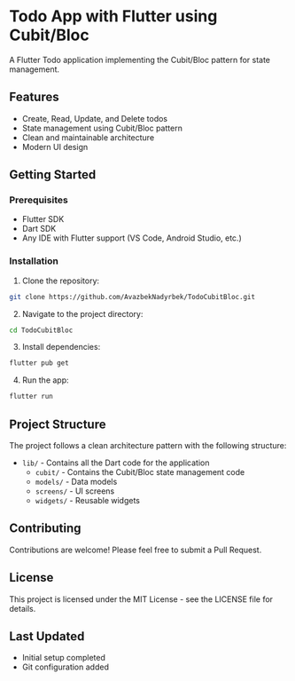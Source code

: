 # Todo App with Flutter using Cubit/Bloc

A Flutter Todo application implementing the Cubit/Bloc pattern for state management.

## Features

- Create, Read, Update, and Delete todos
- State management using Cubit/Bloc pattern
- Clean and maintainable architecture
- Modern UI design

## Getting Started

### Prerequisites

- Flutter SDK
- Dart SDK
- Any IDE with Flutter support (VS Code, Android Studio, etc.)

### Installation

1. Clone the repository:
```bash
git clone https://github.com/AvazbekNadyrbek/TodoCubitBloc.git
```

2. Navigate to the project directory:
```bash
cd TodoCubitBloc
```

3. Install dependencies:
```bash
flutter pub get
```

4. Run the app:
```bash
flutter run
```

## Project Structure

The project follows a clean architecture pattern with the following structure:

- `lib/` - Contains all the Dart code for the application
  - `cubit/` - Contains the Cubit/Bloc state management code
  - `models/` - Data models
  - `screens/` - UI screens
  - `widgets/` - Reusable widgets

## Contributing

Contributions are welcome! Please feel free to submit a Pull Request.

## License

This project is licensed under the MIT License - see the LICENSE file for details.

## Last Updated
- Initial setup completed
- Git configuration added
